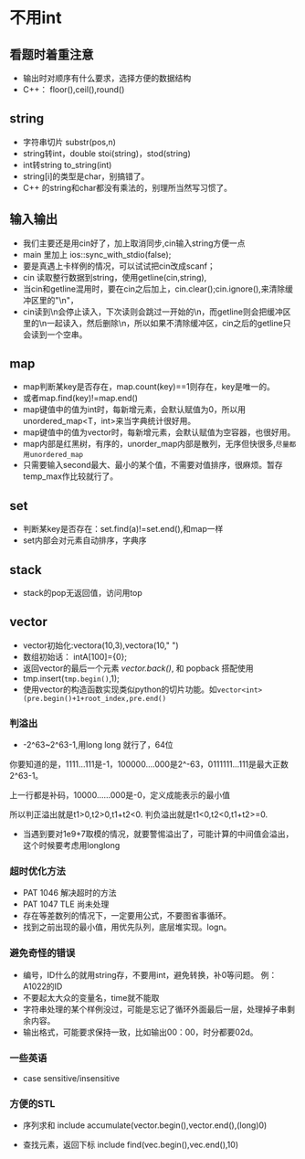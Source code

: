 <!--
 * @Description: 说明
 * @Author: Marcel
 * @Date: 2021-03-01 14:43:51
-->

# 不用int

## 看题时着重注意
- 输出时对顺序有什么要求，选择方便的数据结构
- C++： floor(),ceil(),round()

## string
- 字符串切片 substr(pos,n)
- string转int，double  stoi(string)，stod(string)
- int转string  to_string(int)
- string[i]的类型是char，别搞错了。
- C++ 的string和char都没有乘法的，别理所当然写习惯了。
  

## 输入输出
- 我们主要还是用cin好了，加上取消同步,cin输入string方便一点
- main 里加上 ios::sync_with_stdio(false);
- 要是真遇上卡样例的情况，可以试试把cin改成scanf；
- cin 读取整行数据到string，使用getline(cin,string),
- 当cin和getline混用时，要在cin之后加上，cin.clear();cin.ignore(),来清除缓冲区里的"\n"，
- cin读到\n会停止读入，下次读则会跳过一开始的\n，而getline则会把缓冲区里的\n一起读入，然后删除\n，所以如果不清除缓冲区，cin之后的getline只会读到一个空串。


## map
- map判断某key是否存在，map.count(key)==1则存在，key是唯一的。
- 或者map.find(key)!=map.end()
- map键值中的值为int时，每新增元素，会默认赋值为0，所以用unordered_map<T，int>来当字典统计很好用。
- map键值中的值为vector<int>时，每新增元素，会默认赋值为空容器，也很好用。
- map内部是红黑树，有序的，unorder_map内部是散列，无序但快很多,```尽量都用unordered_map```
- 只需要输入second最大、最小的某个值，不需要对值排序，很麻烦。暂存temp_max作比较就行了。

## set
- 判断某key是否存在：set.find(a)!=set.end(),和map一样
- set内部会对元素自动排序，字典序

## stack
- stack的pop无返回值，访问用top

## vector
- vector初始化:vector<int>a(10,3),vector<string>a(10," ")
- 数组初始话： intA[100]={0};
- 返回vector的最后一个元素  *vector.back()*, 和 popback 搭配使用
- tmp.insert(```tmp.begin()```,1);
- 使用vector的构造函数实现类似python的切片功能。如```vector<int>(pre.begin()+1+root_index,pre.end()```


### 判溢出
- -2^63~2^63-1,用long long 就行了，64位   

你要知道的是，1111...111是-1，100000....000是2^-63，0111111...111是最大正数2^63-1。

上一行都是补码，10000……000是-0，定义成能表示的最小值

所以判正溢出就是t1>0,t2>0,t1+t2<0. 判负溢出就是t1<0,t2<0,t1+t2>=0.

- 当遇到要对1e9+7取模的情况，就要警惕溢出了，可能计算的中间值会溢出，这个时候要考虑用longlong

### 超时优化方法

- PAT 1046 解决超时的方法
- PAT 1047 TLE 尚未处理
- 存在等差数列的情况下，一定要用公式，不要图省事循环。
- 找到之前出现的最小值，用优先队列，底层堆实现。logn。

### 避免奇怪的错误

- 编号，ID什么的就用string存，不要用int，避免转换，补0等问题。  例：A1022的ID
- 不要起太大众的变量名，time就不能取
- 字符串处理的某个样例没过，可能是忘记了循环外面最后一层，处理掉子串剩余内容。
- 输出格式，可能要求保持一致，比如输出00：00，时分都要02d。

### 一些英语

- case sensitive/insensitive

### 方便的STL

- 序列求和
  include<numeric>
  accumulate(vector.begin(),vector.end(),(long)0)

- 查找元素，返回下标
  include<algorithm>
  find(vec.begin(),vec.end(),10)